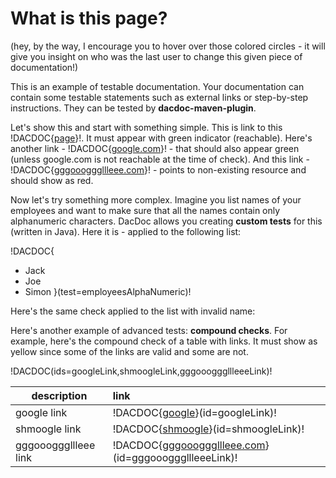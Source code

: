 # What is this page?
(hey, by the way, I encourage you to hover over those colored circles - it will give you insight on who was the last user to change this given piece of documentation!)

This is an example of testable documentation. Your documentation can contain some testable statements such as external links or step-by-step instructions. They can be tested by **dacdoc-maven-plugin**.

Let's show this and start with something simple. 
This is link to this !DACDOC{[page](./example.md)}!. 
It must appear with green indicator (reachable). 
Here's another link - !DACDOC{[google.com](https://www.google.com)}! - that should also appear green (unless google.com is not reachable at the time of check). 
And this link - !DACDOC{[gggooogggllleee.com](http://gggooogggllleee.com)}! - points to non-existing resource and should show as red.

Now let's try something more complex. Imagine you list names of your employees and want to make sure that all the names contain only alphanumeric characters. DacDoc allows you creating **custom tests** for this (written in Java).
Here it is - applied to the following list:

!DACDOC{
* Jack
* Joe
* Simon
}(test=employeesAlphaNumeric)!

Here's the same check applied to the list with invalid name:



Here's another example of advanced tests: **compound checks**. 
For example, here's the compound check of a table with links. 
It must show as yellow since some of the links are valid and some are not.

!DACDOC(ids=googleLink,shmoogleLink,gggooogggllleeeLink)!

| description      | link |
| ------------- | :-----|
| google link | !DACDOC{[google](https://www.google.com)}(id=googleLink)! |
| shmoogle link |!DACDOC{[shmoogle](http://shmoogle.com)}(id=shmoogleLink)! | 
| gggooogggllleee link | !DACDOC{[gggooogggllleee.com](http://gggooogggllleee.com)}(id=gggooogggllleeeLink)! |





